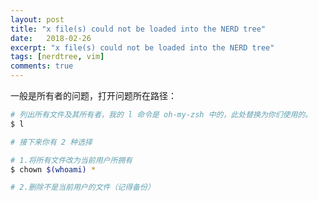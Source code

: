```yaml
---
layout: post
title: "x file(s) could not be loaded into the NERD tree"
date:   2018-02-26
excerpt: "x file(s) could not be loaded into the NERD tree"
tags: [nerdtree, vim]
comments: true
---
```


一般是所有者的问题，打开问题所在路径：

```sh
# 列出所有文件及其所有者，我的 l 命令是 oh-my-zsh 中的，此处替换为你们使用的。
$ l

# 接下来你有 2 种选择

# 1.将所有文件改为当前用户所拥有
$ chown $(whoami) *

# 2.删除不是当前用户的文件（记得备份）
```

